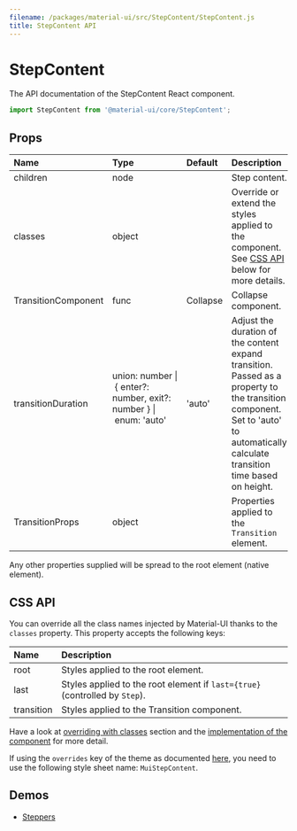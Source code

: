 ```yaml
---
filename: /packages/material-ui/src/StepContent/StepContent.js
title: StepContent API
---
```


<!--- This documentation is automatically generated, do not try to edit it. -->

# StepContent

<p class="description">The API documentation of the StepContent React component.</p>

```js
import StepContent from '@material-ui/core/StepContent';
```



## Props

| Name | Type | Default | Description |
|:-----|:-----|:--------|:------------|
| <span class="prop-name">children</span> | <span class="prop-type">node |   | Step content. |
| <span class="prop-name">classes</span> | <span class="prop-type">object |   | Override or extend the styles applied to the component. See [CSS API](#css-api) below for more details. |
| <span class="prop-name">TransitionComponent</span> | <span class="prop-type">func | <span class="prop-default">Collapse</span> | Collapse component. |
| <span class="prop-name">transitionDuration</span> | <span class="prop-type">union:&nbsp;number&nbsp;&#124;<br>&nbsp;{ enter?: number, exit?: number }&nbsp;&#124;<br>&nbsp;enum:&nbsp;'auto'<br><br> | <span class="prop-default">'auto'</span> | Adjust the duration of the content expand transition. Passed as a property to the transition component.<br>Set to 'auto' to automatically calculate transition time based on height. |
| <span class="prop-name">TransitionProps</span> | <span class="prop-type">object |   | Properties applied to the `Transition` element. |

Any other properties supplied will be spread to the root element (native element).

## CSS API

You can override all the class names injected by Material-UI thanks to the `classes` property.
This property accepts the following keys:


| Name | Description |
|:-----|:------------|
| <span class="prop-name">root</span> | Styles applied to the root element.
| <span class="prop-name">last</span> | Styles applied to the root element if `last={true}` (controlled by `Step`).
| <span class="prop-name">transition</span> | Styles applied to the Transition component.

Have a look at [overriding with classes](/customization/overrides#overriding-with-classes) section
and the [implementation of the component](https://github.com/mui-org/material-ui/tree/master/packages/material-ui/src/StepContent/StepContent.js)
for more detail.

If using the `overrides` key of the theme as documented
[here](/customization/themes#customizing-all-instances-of-a-component-type),
you need to use the following style sheet name: `MuiStepContent`.

## Demos

- [Steppers](/demos/steppers/)

